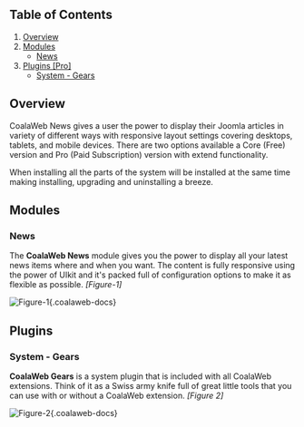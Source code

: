 ## Table of Contents
1.  [Overview](#overview)
2.  [Modules](#modules)
    -   [News](#mod-news)
3.  [Plugins \[Pro\]](#plugins)
    -   [System - Gears](#plg-gears)

## <a class="doc-top" name="overview"></a>Overview

CoalaWeb News gives a user the power to display their Joomla articles in variety of different ways with responsive layout settings covering desktops, tablets, and mobile devices. There are two options available a Core (Free) version and Pro (Paid Subscription) version with extend functionality.

<div class="uk-alert">When installing all the parts of the system will be installed at the same time making installing, upgrading and uninstalling a breeze.</div>

## <a name="modules"></a>Modules

### <a name="mod-news"></a>News

The **CoalaWeb News** module gives you the power to display all your latest news items where and when you want. The content is fully responsive using the power of UIkit and it's packed full of configuration options to make it as flexible as possible. *\[Figure-1\]*

![Figure-1](http://cdn.coalaweb.com/images/docs/joomla-extensions/news/system-parts/news.png "Figure-1"){.coalaweb-docs}

## <a name="plugins"></a>Plugins

### <a name="plg-gears"></a>System - Gears

**CoalaWeb Gears** is a system plugin that is included with all CoalaWeb extensions. Think of it as a Swiss army knife full of great little tools that you can use with or without a CoalaWeb extension. *\[Figure 2\]*

![Figure-2](http://cdn.coalaweb.com/images/docs/joomla-extensions/gears/cw-gears.png "Figure-2"){.coalaweb-docs}